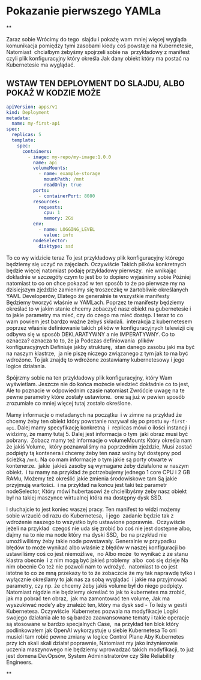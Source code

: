 # Pokazanie pierwszego YAMLa


**

Zaraz sobie Wrócimy do tego  slajdu i pokażę wam mniej więcej wygląda komunikacja pomiędzy tymi zasobami kiedy coś powstaje na Kubernetesie, Natomiast  chciałbym żebyśmy spojrzeli sobie na  przykładowy z manifest czyli plik konfiguracyjny który określa Jak dany obiekt który ma postać na Kubernetesie ma wyglądać.

  

## WSTAW TEN DEPLOYMENT DO SLAJDU, ALBO POKAŻ W KODZIE MOŻE

  

```yaml
apiVersion: apps/v1
kind: Deployment
metadata:
  name: my-first-api
spec:
  replicas: 5
  template:
    spec:
      containers:
        - image: my-repo/my-image:1.0.0
          name: api
          volumeMounts:
            - name: example-storage
              mountPath: /mnt
              readOnly: true
          ports:
            - containerPort: 8080
          resources:
            requests:
              cpu: 1 
              memory: 2Gi
          env:
            - name: LOGGING_LEVEL
              value: info
          nodeSelector:
            disktype: ssd
```

  

To co wy widzicie teraz To jest przykładowy plik konfiguracyjny którego będziemy się uczyć na zajęciach. Oczywiście Takich plików konkretnych będzie więcej natomiast podaję przykładowy pierwszy.  nie wnikając dokładnie w szczegóły czym to jest bo to dopiero wyjaśnimy sobie Później natomiast to co on chce pokazać w ten sposób to że po pierwsze my na dzisiejszym zjeździe zamienimy się troszeczkę w żartobliwie określanych YAML Developerów, Dlatego że generalnie te wszystkie manifesty Będziemy tworzyć właśnie w YAMLach. Poprzez te manifesty będziemy określać to w jakim stanie chcemy zobaczyć nasz obiekt na gubernetesie i to jakie parametry ma mieć, czy do czego ma mieć dostęp. I teraz to co wam powiem jest bardzo ważne żebyś składali.  interakcja z kubernetesem poprzez właśnie definiowanie takich plików w konfiguracyjnych telewizji cię odbywa się w sposób DEKLARATYWNY a nie IMPERATYWNY. Co to oznacza? oznacza to to, że ja Podczas definiowania  plików konfiguracyjnych Definiuje jakby strukturę,  stan danego zasobu jaki ma być na naszym klastrze,  ja nie piszę niczego związanego z tym jak to ma być wdrożone. To jak znajdę to wdrożone zostawiamy kubernetesowy i jego logice działania.

  

Spójrzmy sobie na ten przykładowy plik konfiguracyjny, który Wam wyświetlam. Jeszcze nie do końca możecie wiedzieć dokładnie co to jest,  Ale to poznacie w odpowiednim czasie natomiast Zwróćcie uwagę na te pewne parametry które zostały ustawione.  one są już w pewien sposób zrozumiałe co mniej więcej tutaj zostało określone.

  

Mamy informacje o metadanych na początku  i w zimne na przykład że chcemy żeby ten obiekt który powstanie nazywał się po prostu `my-first-api`. Dalej mamy specyfikację konkretną  i  replicas mówi o ilości instancji i widzimy, że mamy tutaj 5. Dalej jest informacja o tym  jaki obraz musi być pobrany.  Zobacz mamy też informacje o volumeMounts Który określa nam że jakiś Volume,  który poznawaliśmy na poprzednim zjeździe, Musi zostać podpięty tą kontenera i chcemy żeby ten nasz wolny był dostępny pod ścieżką `/mnt`. Na co mam informacje o tym jakie są porty otwarte w kontenerze.  jakie  jakieś zasoby są wymagane żeby działalone w naszym obiekt.  i tu mamy na przykład że potrzebujemy jednego 1 core CPU i 2 GB RAMu, Możemy też określić jakie zmienia środowiskowe tam Są jakie przyjmują wartości.  i na przykład na końcu jest taki też parametr nodeSelector, Który mówi hubertasowi że chcielibyśmy żeby nasz obiekt był na takiej maszynce wirtualnej która ma dostępny dysk SSD. 

  

I słuchajcie to jest koniec waszej pracy. Ten manifest to widzi możemy sobie wrzucić od razu do Kubernetesa,  i jego  zadanie będzie tak z wdrożenie naszego to wszystko było ustawione poprawnie.  Oczywiście jeżeli na przykład  czegoś nie uda się zrobić bo coś nie jest dostępne albo,  dajmy na to nie ma node który ma dyski SSD,  bo na przykład nie umożliwiliśmy żeby takie node powstawały. Generalnie w przypadku błędów to może wynikać albo właśnie z błędów w naszej konfiguracji bo ustawiliśmy coś co jest niemożliwe,  no Albo może  to wynikać z ze stanu klastra obecnie  i z nim mogą być jakieś problemy  albo  coś się dzieje Na nim obecnie Co też nie pozwoli nam to wdrożyć.  natomiast to co jest istotne to co ze mną przekazy to to że zobaczcie że my tak naprawdę tylko i wyłącznie określamy to jak nas za sobą wyglądać  i jakie ma przyjmować parametry, czy np. że chcemy żeby jakiś volume był do niego podpięty. Natomiast nigdzie nie będziemy określać to jak to kubernetes ma zrobić,  jak ma pobrać ten obraz,  jak ma zamontować ten volume, Jak ma wyszukiwać node’y aby znaleźć ten, który ma dysk ssd - To leży w gestii Kubernetesa. Oczywiście  Kubernetes pozwala na modyfikacje Logiki swojego działania ale to są bardzo zaawansowane tematy i takie operacje są stosowane w bardzo specjalnych Case,  na przykład ten blok który podlinkowałem jak OpenAI wykorzystuje u siebie Kubernetesa To oni musieli tam robić pewne zmiany w logice Control Plane Aby Kubernetes przy ich skali skali działał poprawnie, Natomiast my jako inżynierowie uczenia maszynowego nie będziemy wprowadzać takich modyfikacji, to już jest domena DevOpsów, System Administratorów czy Site Reliability Engineers.

**